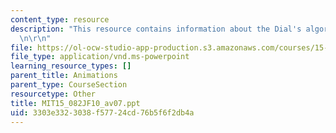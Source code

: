 ```yaml
---
content_type: resource
description: "This resource contains information about the Dial's algorithm.\r\n\r\
  \n\r\n"
file: https://ol-ocw-studio-app-production.s3.amazonaws.com/courses/15-082j-network-optimization-fall-2010/3303e3323038f57724cd76b5f6f2db4a_MIT15_082JF10_av07.ppt
file_type: application/vnd.ms-powerpoint
learning_resource_types: []
parent_title: Animations
parent_type: CourseSection
resourcetype: Other
title: MIT15_082JF10_av07.ppt
uid: 3303e332-3038-f577-24cd-76b5f6f2db4a
---
```

